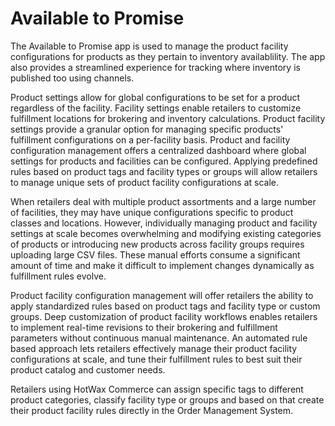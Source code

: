 # Available to Promise

The Available to Promise app is used to manage the product facility configurations for products as they pertain to inventory availablility. The app also provides a streamlined experience for tracking where inventory is published too using channels.

Product settings allow for global configurations to be set for a product regardless of the facility. Facility settings enable retailers to customize fulfillment locations for brokering and inventory calculations. Product facility settings provide a granular option for managing specific products' fulfillment configurations on a per-facility basis. Product and facility configuration management offers a centralized dashboard where global settings for products and facilities can be configured. Applying predefined rules based on product tags and facility types or groups will allow retailers to manage unique sets of product facility configurations at scale.

When retailers deal with multiple product assortments and a large number of facilities, they may have unique configurations specific to product classes and locations. However, individually managing product and facility settings at scale becomes overwhelming and modifying existing categories of products or introducing new products across facility groups requires uploading large CSV files. These manual efforts consume a significant amount of time and make it difficult to implement changes dynamically as fulfillment rules evolve.

Product facility configuration management will offer retailers the ability to apply standardized rules based on product tags and facility type or custom groups. Deep customization of product facility workflows enables retailers to implement real-time revisions to their brokering and fulfillment parameters without continuous manual maintenance. An automated rule based approach lets retailers effectively manage their product facility configurations at scale, and tune their fulfillment rules to best suit their product catalog and customer needs.

Retailers using HotWax Commerce can assign specific tags to different product categories, classify facility type or groups and based on that create their product facility rules directly in the Order Management System.
